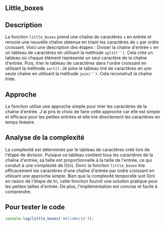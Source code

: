 ## Little_boxes 

## Description 
La fonction `little_boxes` prend une chaîne de caractères `s` en entrée et renvoie une nouvelle chaîne obtenue en triant les caractères de `s` par ordre croissant. Voici une description des étapes :
Diviser la chaîne d'entrée `s` en un tableau de caractères en utilisant la méthode `split('')`. Cela crée un tableau où chaque élément représente un seul caractère de la chaîne d'entrée. Puis, trier le tableau de caractères dans l'ordre croissant en utilisant la méthode `sort()`. Je joins le tableau trié de caractères en une seule chaîne en utilisant la méthode `join('')`. Cela reconstruit la chaîne triée.

## Approche
La fonction utilise une approche simple pour trier les caractères de la chaîne d'entrée. 
J'ai pris le choix de faire cette approche car elle est simple et efficace pour les petites entrées et elle trie directement les caractères en temps linéaire.

## Analyse de la complexité
La complexité est déterminée par le tableau de caractères créé lors de l'étape de division. Puisque ce tableau contient tous les caractères de la chaîne d'entrée, sa taille est proportionnelle à la taille de l'entrée, ce qui conduit à une complexité de O(n). Donc la fonction `little_boxes` trie efficacement les caractères d'une chaîne d'entrée par ordre croissant en utilisant une approche simple. Bien que la complexité temporelle soit 0(n) en raison de l'étape de tri, cette fonction fournit une solution pratique pour les petites tailles d'entrée. De plus, l'implémentation est concise et facile à comprendre.

## Pour tester le code 
```Javascript
console.log(little_boxes('HelloWorld'));



